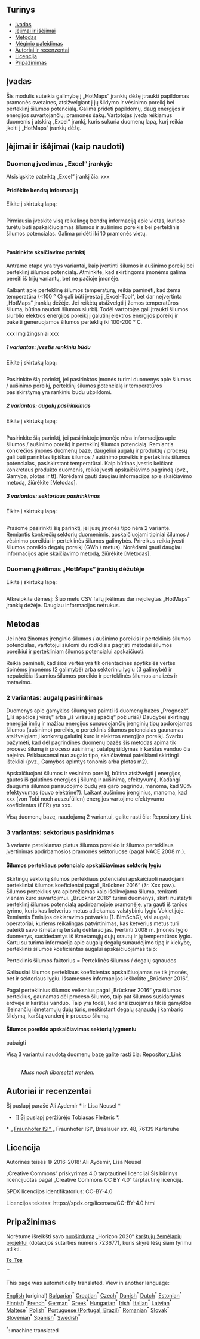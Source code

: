 <h2> Turinys </h2><ul><li> <a href="#introduction">Įvadas</a> </li><li> <a href="#inputs-and-outputs">Įėjimai ir išėjimai</a> </li><li> <a href="#method">Metodas</a> </li><li> <a href="#sample-run">Mėginio paleidimas</a> </li><li> <a href="#authors-and-reviewers">Autoriai ir recenzentai</a> </li><li> <a href="#license">Licencija</a> </li><li> <a href="#acknowledgement">Pripažinimas</a> </li></ul><h2> Įvadas </h2><p> Šis modulis suteikia galimybę į „HotMaps“ įrankių dėžę įtraukti papildomas pramonės svetaines, atsižvelgiant į jų šildymo ir vėsinimo poreikį bei perteklinį šilumos potencialą. Galima pridėti papildomų, daug energijos ir energijos suvartojančių, pramonės šakų. Vartotojas įveda reikiamus duomenis į atskirą „Excel“ įrankį, kuris sukuria duomenų lapą, kurį reikia įkelti į „HotMaps“ įrankių dėžę. </p><h2> Įėjimai ir išėjimai (kaip naudoti) </h2><h3> Duomenų įvedimas „Excel“ įrankyje </h3><p> Atsisiųskite pateiktą „Excel“ įrankį čia: xxx </p><h4> Pridėkite bendrą informaciją </h4><p> Eikite į skirtukų lapą: <figure><img alt="" src="https://github.com/HotMaps/hotmaps_wiki/blob/master/Images/cm_add_industry_plant/General_information.PNG"/></figure></p><p> Pirmiausia įveskite visą reikalingą bendrą informaciją apie vietas, kuriose turėtų būti apskaičiuojamas šilumos ir aušinimo poreikis bei perteklinis šilumos potencialas. Galima pridėti iki 10 pramonės vietų. </p><figure><img alt="" src="https://github.com/HotMaps/hotmaps_wiki/blob/master/Images/cm_add_industry_plant/General_information_Box.PNG"/></figure><h4> Pasirinkite skaičiavimo parinktį </h4><p> Antrame etape yra trys variantai, kaip įvertinti šilumos ir aušinimo poreikį bei perteklinį šilumos potencialą. Atminkite, kad skirtingoms įmonėms galima pereiti iš trijų variantų, bet ne pačioje įmonėje. </p><p> Kalbant apie perteklinę šilumos temperatūrą, reikia paminėti, kad žema temperatūra (&lt;100 ° C) gali būti įvesta į „Excel-Tool“, bet dar neįvertinta „HotMaps“ įrankių dėžėje. Jei reikėtų atsižvelgti į žemos temperatūros šilumą, būtina naudoti šilumos siurblį. Todėl vartotojas gali įtraukti šilumos siurblio elektros energijos poreikį į galutinį elektros energijos poreikį ir pakelti generuojamos šilumos perteklių iki 100-200 ° C. </p><p> xxx Img žingsniai xxx </p><h5> 1 variantas: įvestis rankiniu būdu </h5><p> Eikite į skirtukų lapą: <figure><img alt="" src="https://github.com/HotMaps/hotmaps_wiki/blob/master/Images/cm_add_industry_plant/Option1.PNG"/></figure></p><p> Pasirinkite šią parinktį, jei pasirinktos įmonės turimi duomenys apie šilumos / aušinimo poreikį, perteklinį šilumos potencialą ir temperatūros pasiskirstymą yra rankiniu būdu užpildomi. </p><h5> 2 variantas: augalų pasirinkimas </h5><p> Eikite į skirtukų lapą: <figure><img alt="" src="https://github.com/HotMaps/hotmaps_wiki/blob/master/Images/cm_add_industry_plant/Option2.PNG"/></figure></p><p> Pasirinkite šią parinktį, jei pasirinktoje įmonėje nėra informacijos apie šilumos / aušinimo poreikį ir perteklinį šilumos potencialą. Remiantis konkrečios įmonės duomenų baze, daugeliui augalų ir produktų / procesų gali būti parinktas tipiškas šilumos / aušinimo poreikis ir perteklinis šilumos potencialas, pasiskirstant temperatūrai. Kaip būtinas įvestis keičiant konkretaus produkto duomenis, reikia įvesti apskaičiavimo pagrindą (pvz., Gamyba, plotas ir tt). Norėdami gauti daugiau informacijos apie skaičiavimo metodą, žiūrėkite [Metodas]. </p><h5> 3 variantas: sektoriaus pasirinkimas </h5><p> Eikite į skirtukų lapą: <figure><img alt="" src="https://github.com/HotMaps/hotmaps_wiki/blob/master/Images/cm_add_industry_plant/Option3.PNG"/></figure></p><p> Prašome pasirinkti šią parinktį, jei jūsų įmonės tipo nėra 2 variante. Remiantis konkrečių sektorių duomenimis, apskaičiuojami tipiniai šilumos / vėsinimo poreikiai ir perteklinės šilumos galimybės. Prireikus reikia įvesti šilumos poreikio degalų poreikį (GWh / metus). Norėdami gauti daugiau informacijos apie skaičiavimo metodą, žiūrėkite [Metodas]. </p><h3> Duomenų įkėlimas „HotMaps“ įrankių dėžutėje </h3><p> Eikite į skirtukų lapą: <figure><img alt="" src="https://github.com/HotMaps/hotmaps_wiki/blob/master/Images/cm_add_industry_plant/Data_Import.PNG"/></figure></p><p> Atkreipkite dėmesį: Šiuo metu CSV failų įkėlimas dar neįdiegtas „HotMaps“ įrankių dėžėje. Daugiau informacijos netrukus. </p><h2> Metodas </h2><p> Jei nėra žinomas įrenginio šilumos / aušinimo poreikis ir perteklinis šilumos potencialas, vartotojui siūlomi du rodikliais pagrįsti metodai šilumos poreikiui ir pertekliniam šilumos potencialui apskaičiuoti. </p><p> Reikia paminėti, kad šios vertės yra tik orientacinės apytikslės vertės tipinėms įmonėms (2 galimybė) arba sektoriniu lygiu (3 galimybė) ir nepakeičia išsamios šilumos poreikio ir perteklinės šilumos analizės ir matavimo. </p><h3> 2 variantas: augalų pasirinkimas </h3><p> Duomenys apie gamyklos šilumą yra paimti iš duomenų bazės „Prognozė“. („Iš apačios į viršų“ arba „iš viršaus į apačią“ požiūris?) Daugybei skirtingų energijai imlių ir mažiau energijos sunaudojančių įrenginių tipų apdorojamas šilumos (aušinimo) poreikis, o perteklinis šilumos potencialas gaunamas atsižvelgiant į konkretų galutinį kuro ir elektros energijos poreikį. Svarbu pažymėti, kad dėl pagrindinės duomenų bazės šis metodas apima tik proceso šilumą ir proceso aušinimą; patalpų šildymas ir karštas vanduo čia neįeina. Priklausomai nuo augalo tipo, skaičiavimui pateikiami skirtingi ištekliai (pvz., Gamybos apimtys tonomis arba plotas m2). </p><p> Apskaičiuojant šilumos ir vėsinimo poreikį, būtina atsižvelgti į energijos, gautos iš galutinės energijos į šilumą ir aušinimą, efektyvumą. Kadangi dauguma šilumos panaudojimo būdų yra garo pagrindu, manoma, kad 90% efektyvumas (buvo elektrinė?). Laikant aušinimo įrenginius, manoma, kad xxx (von Tobi noch auszufüllen) energijos vartojimo efektyvumo koeficientas (EER) yra xxx. </p><p> Visą duomenų bazę, naudojamą 2 variantui, galite rasti čia: Repository_Link </p><h3> 3 variantas: sektoriaus pasirinkimas </h3><p> 3 variante pateikiamas platus šilumos poreikio ir šilumos pertekliaus įvertinimas apdirbamosios pramonės sektoriuose (pagal NACE 2008 m.). </p><h4> Šilumos pertekliaus potencialo apskaičiavimas sektorių lygiu </h4><p> Skirtingų sektorių šilumos pertekliaus potencialui apskaičiuoti naudojami pertekliniai šilumos koeficientai pagal „Brückner 2016“ (žr. Xxx pav.). Šilumos perteklius yra apibrėžiamas kaip išeikvojama šiluma, tenkanti vienam kuro suvartojimui. „Brückner 2016“ turimi duomenys, skirti nustatyti perteklinį šilumos potencialą apdirbamojoje pramonėje, yra gauti iš taršos tyrimo, kuris kas ketverius metus atliekamas valstybiniu lygiu Vokietijoje. Remiantis Emisijos deklaravimo potvarkiu (1. BImSchG), visi augalų operatoriai, kuriems reikalingas patvirtinimas, kas ketverius metus turi pateikti savo išmetamų teršalų deklaracijas. Įvertinti 2008 m. Įmonės lygio duomenys, susidedantys iš išmetamųjų dujų srautų ir jų temperatūros lygio. Kartu su turima informacija apie augalų degalų sunaudojimo tipą ir kiekybę, perteklinis šilumos koeficientas augalui apskaičiuojamas taip: </p><p> Perteklinis šilumos faktorius = Perteklinės šilumos / degalų sąnaudos </p><p> Galiausiai šilumos pertekliaus koeficientas apskaičiuojamas ne tik įmonės, bet ir sektoriaus lygiu. Išsamesnės informacijos ieškokite „Brückner 2016“. </p><p> Pagal perteklinius šilumos veiksnius pagal „Brückner 2016“ yra šilumos perteklius, gaunamas dėl proceso šilumos, taip pat šilumos susidarymas erdvėje ir karštas vanduo. Taip yra todėl, kad analizuojamas tik iš gamyklos išeinančių išmetamųjų dujų tūris, neskirstant degalų sąnaudų į kambario šildymą, karštą vandenį ir proceso šilumą. </p><h4> Šilumos poreikio apskaičiavimas sektorių lygmeniu </h4><p> pabaigti </p><p> Visą 3 variantui naudotą duomenų bazę galite rasti čia: Repository_Link </p><figure><img alt="" src="https://github.com/HotMaps/hotmaps_wiki/blob/master/Images/cm_add_industry_plant/Factors.PNG"/><figcaption> <i><br/> Muss noch übersetzt werden.</i> </figcaption></figure><h2> Autoriai ir recenzentai </h2><p> Šį puslapį parašė Ali Aydemir * ir Lisa Neusel * </p><ul><li> [] Šį puslapį peržiūrėjo Tobiasas Fleiteris *. </li></ul><p> * „ <a href="https://isi.fraunhofer.de/">Fraunhofer ISI“ „</a> Fraunhofer ISI“, Breslauer str. 48, 76139 Karlsruhe </p><h2> Licencija </h2><p> Autorinės teisės © 2016-2018: Ali Aydemir, Lisa Neusel </p><p> „Creative Commons“ priskyrimas 4.0 tarptautinei licencijai Šis kūrinys licencijuotas pagal „Creative Commons CC BY 4.0“ tarptautinę licenciją. </p><p> SPDX licencijos identifikatorius: CC-BY-4.0 </p><p> Licencijos tekstas: https://spdx.org/licenses/CC-BY-4.0.html </p><h2> Pripažinimas </h2><p> Norėtume išreikšti savo <a href="https://www.hotmaps-project.eu">nuoširdumą</a> „Horizon 2020“ <a href="https://www.hotmaps-project.eu">karštųjų žemėlapių projektui</a> (dotacijos sutarties numeris 723677), kuris skyrė lėšų šiam tyrimui atlikti. </p><p><ins> <code><strong><a href="#table-of-contents">To Top</a></strong></code> </ins> </p><p> `` </p>

This page was automatically translated. View in another language:

[English](en-CM-Add-industry-plant) (original) [Bulgarian](bg-CM-Add-industry-plant)<sup>\*</sup> [Croatian](hr-CM-Add-industry-plant)<sup>\*</sup> [Czech](cs-CM-Add-industry-plant)<sup>\*</sup> [Danish](da-CM-Add-industry-plant)<sup>\*</sup> [Dutch](nl-CM-Add-industry-plant)<sup>\*</sup> [Estonian](et-CM-Add-industry-plant)<sup>\*</sup> [Finnish](fi-CM-Add-industry-plant)<sup>\*</sup> [French](fr-CM-Add-industry-plant)<sup>\*</sup> [German](de-CM-Add-industry-plant)<sup>\*</sup> [Greek](el-CM-Add-industry-plant)<sup>\*</sup> [Hungarian](hu-CM-Add-industry-plant)<sup>\*</sup> [Irish](ga-CM-Add-industry-plant)<sup>\*</sup> [Italian](it-CM-Add-industry-plant)<sup>\*</sup> [Latvian](lv-CM-Add-industry-plant)<sup>\*</sup>  [Maltese](mt-CM-Add-industry-plant)<sup>\*</sup> [Polish](pl-CM-Add-industry-plant)<sup>\*</sup> [Portuguese (Portugal, Brazil)](pt-CM-Add-industry-plant)<sup>\*</sup> [Romanian](ro-CM-Add-industry-plant)<sup>\*</sup> [Slovak](sk-CM-Add-industry-plant)<sup>\*</sup> [Slovenian](sl-CM-Add-industry-plant)<sup>\*</sup> [Spanish](es-CM-Add-industry-plant)<sup>\*</sup> [Swedish](sv-CM-Add-industry-plant)<sup>\*</sup> 

<sup>\*</sup>: machine translated
